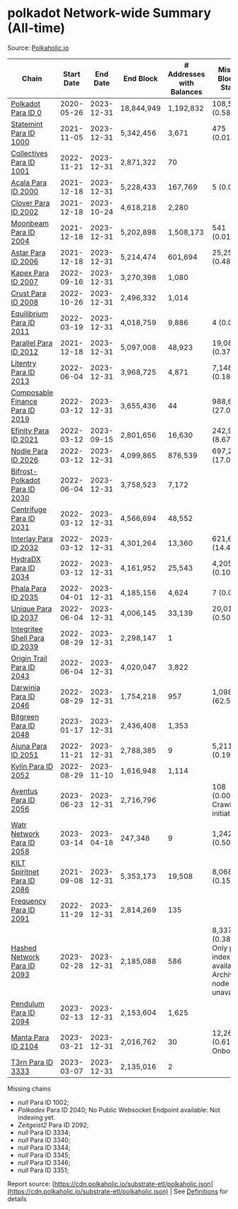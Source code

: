 # polkadot Network-wide Summary (All-time)

Source: [Polkaholic.io](https://polkaholic.io)


| Chain            | Start Date | End Date | End Block | # Addresses with Balances | Missing Blocks / Status |
| ---------------- | ---------- | ---------| --------- | ------------------------- | ----------------------- |
| [Polkadot Para ID 0](/polkadot/0-polkadot) | 2020-05-26 | 2023-12-31 | 18,844,949 |  1,192,832 | 108,530 (0.58%)  |
| [Statemint Para ID 1000](/polkadot/1000-statemint) | 2021-11-05 | 2023-12-31 | 5,342,456 |  3,671 | 475 (0.01%)  |
| [Collectives Para ID 1001](/polkadot/1001-collectives) | 2022-11-21 | 2023-12-31 | 2,871,322 |  70 |    |
| [Acala Para ID 2000](/polkadot/2000-acala) | 2021-12-18 | 2023-12-31 | 5,228,433 |  167,769 | 5 (0.00%)  |
| [Clover Para ID 2002](/polkadot/2002-clover) | 2021-12-18 | 2023-10-24 | 4,618,218 |  2,280 |    |
| [Moonbeam Para ID 2004](/polkadot/2004-moonbeam) | 2021-12-18 | 2023-12-31 | 5,202,898 |  1,508,173 | 541 (0.01%)  |
| [Astar Para ID 2006](/polkadot/2006-astar) | 2021-12-18 | 2023-12-31 | 5,214,474 |  601,694 | 25,253 (0.48%)  |
| [Kapex Para ID 2007](/polkadot/2007-kapex) | 2022-09-16 | 2023-12-31 | 3,270,398 |  1,080 |    |
| [Crust Para ID 2008](/polkadot/2008-crust) | 2022-10-26 | 2023-12-31 | 2,496,332 |  1,014 |    |
| [Equilibrium Para ID 2011](/polkadot/2011-equilibrium) | 2022-03-19 | 2023-12-31 | 4,018,759 |  9,886 | 4 (0.00%)  |
| [Parallel Para ID 2012](/polkadot/2012-parallel) | 2021-12-18 | 2023-12-31 | 5,097,008 |  48,923 | 19,089 (0.37%)  |
| [Litentry Para ID 2013](/polkadot/2013-litentry) | 2022-06-04 | 2023-12-31 | 3,968,725 |  4,871 | 7,148 (0.18%)  |
| [Composable Finance Para ID 2019](/polkadot/2019-composable) | 2022-03-12 | 2023-12-31 | 3,655,436 |  44 | 988,698 (27.05%)  |
| [Efinity Para ID 2021](/polkadot/2021-efinity) | 2022-03-12 | 2023-09-15 | 2,801,656 |  16,630 | 242,949 (8.67%)  |
| [Nodle Para ID 2026](/polkadot/2026-nodle) | 2022-03-12 | 2023-12-31 | 4,099,865 |  876,539 | 697,249 (17.01%)  |
| [Bifrost-Polkadot Para ID 2030](/polkadot/2030-bifrost-dot) | 2022-06-04 | 2023-12-31 | 3,758,523 |  7,172 |    |
| [Centrifuge Para ID 2031](/polkadot/2031-centrifuge) | 2022-03-12 | 2023-12-31 | 4,566,694 |  48,552 |    |
| [Interlay Para ID 2032](/polkadot/2032-interlay) | 2022-03-12 | 2023-12-31 | 4,301,264 |  13,360 | 621,626 (14.45%)  |
| [HydraDX Para ID 2034](/polkadot/2034-hydradx) | 2022-03-12 | 2023-12-31 | 4,161,952 |  25,543 | 4,205 (0.10%)  |
| [Phala Para ID 2035](/polkadot/2035-phala) | 2022-04-01 | 2023-12-31 | 4,185,156 |  4,624 | 7 (0.00%)  |
| [Unique Para ID 2037](/polkadot/2037-unique) | 2022-06-04 | 2023-12-31 | 4,006,145 |  33,139 | 20,019 (0.50%)  |
| [Integritee Shell Para ID 2039](/polkadot/2039-integritee-shell) | 2022-08-29 | 2023-12-31 | 2,298,147 |  1 |    |
| [Origin Trail Para ID 2043](/polkadot/2043-origintrail) | 2022-06-04 | 2023-12-31 | 4,020,047 |  3,822 |    |
| [Darwinia Para ID 2046](/polkadot/2046-darwinia) | 2022-08-29 | 2023-12-31 | 1,754,218 |  957 | 1,098,047 (62.59%)  |
| [Bitgreen Para ID 2048](/polkadot/2048-bitgreen) | 2023-01-17 | 2023-12-31 | 2,436,408 |  1,353 |    |
| [Ajuna Para ID 2051](/polkadot/2051-ajuna) | 2022-11-21 | 2023-12-31 | 2,788,385 |  9 | 5,211 (0.19%)  |
| [Kylin Para ID 2052](/polkadot/2052-kylin) | 2022-08-29 | 2023-11-10 | 1,616,948 |  1,114 |    |
| [Aventus Para ID 2056](/polkadot/2056-aventus) | 2023-06-23 | 2023-12-31 | 2,716,796 |   | 108 (0.00%) Crawling initiated |
| [Watr Network Para ID 2058](/polkadot/2058-watr) | 2023-03-14 | 2023-04-18 | 247,348 |  9 | 1,242 (0.50%)  |
| [KILT Spiritnet Para ID 2086](/polkadot/2086-kilt) | 2021-09-08 | 2023-12-31 | 5,353,173 |  19,508 | 8,068 (0.15%)  |
| [Frequency Para ID 2091](/polkadot/2091-frequency) | 2022-11-29 | 2023-12-31 | 2,814,269 |  135 |    |
| [Hashed Network Para ID 2093](/polkadot/2093-hashed) | 2023-02-28 | 2023-12-31 | 2,185,088 |  586 | 8,337 (0.38%) Only partial index available: Archive node unavailable |
| [Pendulum Para ID 2094](/polkadot/2094-pendulum) | 2023-02-13 | 2023-12-31 | 2,153,604 |  1,625 |    |
| [Manta Para ID 2104](/polkadot/2104-manta) | 2023-03-21 | 2023-12-31 | 2,016,762 |  30 | 12,262 (0.61%) Onboarding |
| [T3rn Para ID 3333](/polkadot/3333-t3rn) | 2023-03-07 | 2023-12-31 | 2,135,016 |  2 |    |

Missing chains


* *null* Para ID 1002; 
* *Polkadex* Para ID 2040; No Public Websocket Endpoint available: Not indexing yet.
* *Zeitgeist2* Para ID 2092; 
* *null* Para ID 3334; 
* *null* Para ID 3340; 
* *null* Para ID 3344; 
* *null* Para ID 3345; 
* *null* Para ID 3346; 
* *null* Para ID 3351; 

Report source: [https://cdn.polkaholic.io/substrate-etl/polkaholic.json](https://cdn.polkaholic.io/substrate-etl/polkaholic.json) | See [Definitions](/DEFINITIONS.md) for details
